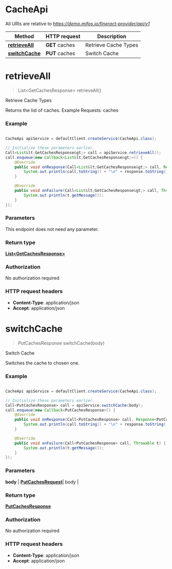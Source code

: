 # CacheApi

All URIs are relative to *https://demo.mifos.io/fineract-provider/api/v1*

Method | HTTP request | Description
------------- | ------------- | -------------
[**retrieveAll**](CacheApi.md#retrieveAll) | **GET** caches | Retrieve Cache Types
[**switchCache**](CacheApi.md#switchCache) | **PUT** caches | Switch Cache


<a name="retrieveAll"></a>
# **retrieveAll**
> List&lt;GetCachesResponse&gt; retrieveAll()

Retrieve Cache Types

Returns the list of caches.  Example Requests:  caches

### Example
```java

CacheApi apiService = defaultClient.createService(CacheApi.class);

// Initialize these parameters earlier.
Call<List&lt;GetCachesResponse&gt;> call = apiService.retrieveAll();
call.enqueue(new Callback<List&lt;GetCachesResponse&gt;>() {
    @Override
    public void onResponse(Call<List&lt;GetCachesResponse&gt;> call, Response<List&lt;GetCachesResponse&gt;> response) {
        System.out.println(call.toString() + "\n" + response.toString());
    }

    @Override
    public void onFailure(Call<List&lt;GetCachesResponse&gt;> call, Throwable t) {
        System.out.println(t.getMessage());
    }
});

```

### Parameters
This endpoint does not need any parameter.

### Return type

[**List&lt;GetCachesResponse&gt;**](GetCachesResponse.md)

### Authorization

No authorization required

### HTTP request headers

 - **Content-Type**: application/json
 - **Accept**: application/json

<a name="switchCache"></a>
# **switchCache**
> PutCachesResponse switchCache(body)

Switch Cache

Switches the cache to chosen one.

### Example
```java

CacheApi apiService = defaultClient.createService(CacheApi.class);

// Initialize these parameters earlier.
Call<PutCachesResponse> call = apiService.switchCache(body);
call.enqueue(new Callback<PutCachesResponse>() {
    @Override
    public void onResponse(Call<PutCachesResponse> call, Response<PutCachesResponse> response) {
        System.out.println(call.toString() + "\n" + response.toString());
    }

    @Override
    public void onFailure(Call<PutCachesResponse> call, Throwable t) {
        System.out.println(t.getMessage());
    }
});

```

### Parameters

 **body** | [**PutCachesRequest**](PutCachesRequest.md)| body |

### Return type

[**PutCachesResponse**](PutCachesResponse.md)

### Authorization

No authorization required

### HTTP request headers

 - **Content-Type**: application/json
 - **Accept**: application/json

